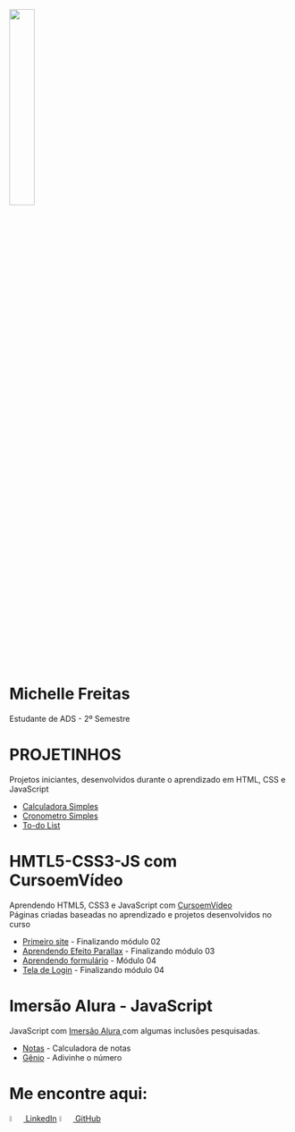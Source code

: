<img src="meus_projetos/perfil.png" width="30%">

# Michelle Freitas
Estudante de ADS - 2º Semestre

# PROJETINHOS
 Projetos iniciantes, desenvolvidos durante o aprendizado em HTML, CSS e JavaScript
 <ul>

  <li><a href="https://michelle-freitas.github.io/HMTL5-CSS3-JS/meus_projetos/calculadora/index.html" target="_blank">Calculadora Simples</a></li>
  <li><a href="https://michelle-freitas.github.io/HMTL5-CSS3-JS/meus_projetos/cronometro/index.html" target="_blank">Cronometro Simples</a></li>
 <li><a href="https://michelle-freitas.github.io/HMTL5-CSS3-JS/meus_projetos/todolist/index.html" target="_blank">To-do List</a></li>


 </ul>

# HMTL5-CSS3-JS com CursoemVídeo
 Aprendendo HTML5, CSS3 e JavaScript com <a href="https://www.cursoemvideo.com/" target="_blank"> CursoemVídeo </a><br>
 Páginas criadas baseadas no aprendizado e projetos desenvolvidos no curso

 <ul>

  <li><a href="https://michelle-freitas.github.io/HMTL5-CSS3-JS/meus_projetos/Ballet%20Page/index.html" target="_blank">Primeiro site</a> - Finalizando módulo 02</li>
  <li><a href="https://michelle-freitas.github.io/HMTL5-CSS3-JS/meus_projetos/Barber/index.html" target="_blank">Aprendendo Efeito Parallax</a> - Finalizando módulo 03</li>
  <li><a href="https://michelle-freitas.github.io/HMTL5-CSS3-JS/meus_projetos/Waterfall/contato.html" target="_blank">Aprendendo formulário</a> - Módulo 04</li>
   <li><a href="https://michelle-freitas.github.io/HMTL5-CSS3-JS/meus_projetos/Login/index.html" target="_blank">Tela de Login</a> - Finalizando módulo 04</li>


 </ul>

# Imersão Alura - JavaScript
  JavaScript com <a href="https://www.alura.com.br/" target="_blank"> Imersão Alura </a> com algumas inclusões pesquisadas.

<ul>
  <li><a href="https://michelle-freitas.github.io/HMTL5-CSS3-JS/meus_projetos/media/index.html" target="_blank">Notas</a> - Calculadora de notas </li>
    <li><a href="https://michelle-freitas.github.io/HMTL5-CSS3-JS/meus_projetos/genio/index.html" target="_blank">Gênio</a> - Adivinhe o número </li>
</ul>


# Me encontre aqui:

<a href="https://www.linkedin.com/in/michelle-afreitas/" ><img width="5%" src="https://cdn.jsdelivr.net/gh/devicons/devicon/icons/linkedin/linkedin-original.svg" /> LinkedIn</a>
<a href="https://github.com/Michelle-Freitas" ><img width="5%" src="https://cdn.jsdelivr.net/gh/devicons/devicon/icons/github/github-original.svg" /> GitHub</a>



<!-- <a href="https://www.linkedin.com/in/michelle-afreitas/" >![Linkedin](https://img.shields.io/badge/LinkedIn-0077B5?style=for-the-badge&logo=linkedin&logoColor=white)</a>
<a href="https://github.com/Michelle-Freitas" >![Githube](https://img.shields.io/badge/GitHub-100000?style=for-the-badge&logo=github&logoColor=white)</a>
-->


<!--
<div align="center">
    <img src="meus_projetos/perfil.png" width="30%">
    <br>
</div>

<div align="center">
  <h2> Michelle Freitas
  <p>Portifólio de uma estudante de ADS - 2º Semestre</p>
</div>


![Status](https://img.shields.io/static/v1?label=STATUS&message=EM%20DESENVOLVIMENTO&color=GREEN&style=for-the-badge)
#

## HMTL5-CSS3-JS
 <p>Aprendendo HTML5, CSS3 e JavaScript com <a href="https://www.cursoemvideo.com/" target="_blank"> **<kbd> CursoemVídeo </kbd>** </a></p>


<ul>
  <li><a href="https://michelle-freitas.github.io/HMTL5-CSS3/meus_projetos/Ballet%20Page/index.html" target="_blank">Primeiro site</a> - finalizando o módulo 02</li>

  <li><a href="https://michelle-freitas.github.io/HMTL5-CSS3/meus_projetos/Barber/index.html" target="_blank">Aprendendo Efeito Parallax</a> - finalizando módulo 03</li>

  <li><a href="https://michelle-freitas.github.io/HMTL5-CSS3/meus_projetos/Waterfall/index.html" target="_blank">Aprendendo formulário</a> - módulo 04</li>

</ul>

#
## Imersão Alura - JavaScript
<p>JavaScript com <a href="https://www.alura.com.br/" target="_blank"> **<kbd> Imersão Alura </kbd>** </a></p>

<ul>
  <li><a href="https://michelle-freitas.github.io/HMTL5-CSS3/meus_projetos/media/index.html" target="_blank">Notas</a> - Calculadora de notas </li>
</ul>


#

<div align="center">
  <a href="https://www.linkedin.com/in/michelle-afreitas/" ><img width="5%" src="https://cdn.jsdelivr.net/gh/devicons/devicon/icons/linkedin/linkedin-original.svg" /> LinkedIn</a>
  <a href="https://github.com/Michelle-Freitas" ><img width="5%" src="https://cdn.jsdelivr.net/gh/devicons/devicon/icons/github/github-original.svg" /> GitHub</a>

</div>
-->
